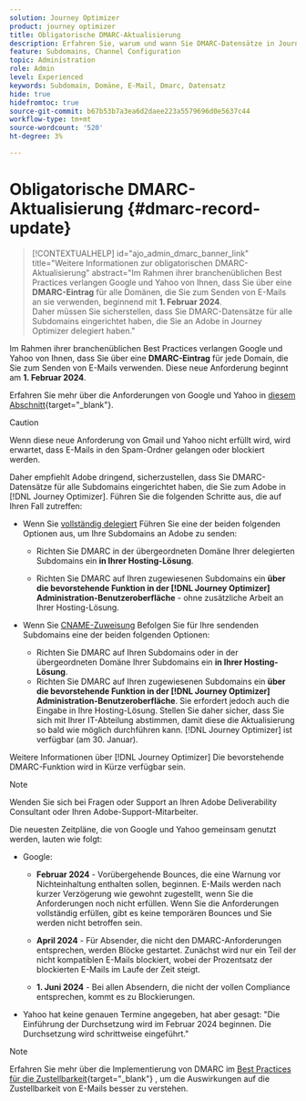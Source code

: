 ```yaml
---
solution: Journey Optimizer
product: journey optimizer
title: Obligatorische DMARC-Aktualisierung
description: Erfahren Sie, warum und wann Sie DMARC-Datensätze in Journey Optimizer festlegen müssen
feature: Subdomains, Channel Configuration
topic: Administration
role: Admin
level: Experienced
keywords: Subdomain, Domäne, E-Mail, Dmarc, Datensatz
hide: true
hidefromtoc: true
source-git-commit: b67b53b7a3ea6d2daee223a5579696d0e5637c44
workflow-type: tm+mt
source-wordcount: '520'
ht-degree: 3%

---
```


# Obligatorische DMARC-Aktualisierung {#dmarc-record-update}

>[!CONTEXTUALHELP]
>id="ajo_admin_dmarc_banner_link"
>title="Weitere Informationen zur obligatorischen DMARC-Aktualisierung"
>abstract="Im Rahmen ihrer branchenüblichen Best Practices verlangen Google und Yahoo von Ihnen, dass Sie über eine **DMARC-Eintrag** für alle Domänen, die Sie zum Senden von E-Mails an sie verwenden, beginnend mit **1. Februar 2024**. <br>Daher müssen Sie sicherstellen, dass Sie DMARC-Datensätze für alle Subdomains eingerichtet haben, die Sie an Adobe in Journey Optimizer delegiert haben."

Im Rahmen ihrer branchenüblichen Best Practices verlangen Google und Yahoo von Ihnen, dass Sie über eine **DMARC-Eintrag** für jede Domain, die Sie zum Senden von E-Mails verwenden. Diese neue Anforderung beginnt am **1. Februar 2024**.

Erfahren Sie mehr über die Anforderungen von Google und Yahoo in [diesem Abschnitt](https://experienceleague.adobe.com/docs/deliverability-learn/deliverability-best-practice-guide/additional-resources/guidance-around-changes-to-google-and-yahoo.html?lang=en#dmarc%3A){target="_blank"}.

>[!CAUTION]
>
>Wenn diese neue Anforderung von Gmail und Yahoo nicht erfüllt wird, wird erwartet, dass E-Mails in den Spam-Ordner gelangen oder blockiert werden.

Daher empfiehlt Adobe dringend, sicherzustellen, dass Sie DMARC-Datensätze für alle Subdomains eingerichtet haben, die Sie zum Adobe in [!DNL Journey Optimizer]. Führen Sie die folgenden Schritte aus, die auf Ihren Fall zutreffen:

<!--
* Set up DMARC on your subdomains, or on the parent domain of your subdomains, **in your hosting solution**. You can do it as of now.

* Set up DMARC on your delegated subdomains **using the upcoming feature in the [!DNL Journey Optimizer] administration UI** - with no extra work on your hosting solution. This feature will be available on January 30, 2024.

    >[!CAUTION]
    >
    >If you have set up [CNAME delegation](delegate-subdomain.md#cname-subdomain-delegation) for your sending subdomains, it will also require some entry into your hosting solution. Make sure you coordinate with your IT department so that they can perform the update as soon as the [!DNL Journey Optimizer] feature is available (on January 30, 2024). (and be ready on February 1st, 2024)

    More details on the [!DNL Journey Optimizer] DMARC upcoming feature will come soon.
-->

* Wenn Sie [vollständig delegiert](delegate-subdomain.md#full-subdomain-delegation) Führen Sie eine der beiden folgenden Optionen aus, um Ihre Subdomains an Adobe zu senden:

   * Richten Sie DMARC in der übergeordneten Domäne Ihrer delegierten Subdomains ein **in Ihrer Hosting-Lösung**.

   * Richten Sie DMARC auf Ihren zugewiesenen Subdomains ein **über die bevorstehende Funktion in der [!DNL Journey Optimizer] Administration-Benutzeroberfläche** - ohne zusätzliche Arbeit an Ihrer Hosting-Lösung.

* Wenn Sie [CNAME-Zuweisung](delegate-subdomain.md#cname-subdomain-delegation) Befolgen Sie für Ihre sendenden Subdomains eine der beiden folgenden Optionen:
   * Richten Sie DMARC auf Ihren Subdomains oder in der übergeordneten Domäne Ihrer Subdomains ein **in Ihrer Hosting-Lösung**.
   * Richten Sie DMARC auf Ihren zugewiesenen Subdomains ein **über die bevorstehende Funktion in der [!DNL Journey Optimizer] Administration-Benutzeroberfläche**. Sie erfordert jedoch auch die Eingabe in Ihre Hosting-Lösung. Stellen Sie daher sicher, dass Sie sich mit Ihrer IT-Abteilung abstimmen, damit diese die Aktualisierung so bald wie möglich durchführen kann. [!DNL Journey Optimizer] ist verfügbar (am 30. Januar). <!--and be ready on February 1st, 2024-->

Weitere Informationen über [!DNL Journey Optimizer] Die bevorstehende DMARC-Funktion wird in Kürze verfügbar sein.

>[!NOTE]
>
>Wenden Sie sich bei Fragen oder Support an Ihren Adobe Deliverability Consultant oder Ihren Adobe-Support-Mitarbeiter.

Die neuesten Zeitpläne, die von Google und Yahoo gemeinsam genutzt werden, lauten wie folgt:

* Google:

   * **Februar 2024** - Vorübergehende Bounces, die eine Warnung vor Nichteinhaltung enthalten sollen, beginnen. E-Mails werden nach kurzer Verzögerung wie gewohnt zugestellt, wenn Sie die Anforderungen noch nicht erfüllen. Wenn Sie die Anforderungen vollständig erfüllen, gibt es keine temporären Bounces und Sie werden nicht betroffen sein.

   * **April 2024** - Für Absender, die nicht den DMARC-Anforderungen entsprechen, werden Blöcke gestartet. Zunächst wird nur ein Teil der nicht kompatiblen E-Mails blockiert, wobei der Prozentsatz der blockierten E-Mails im Laufe der Zeit steigt.

   * **1. Juni 2024** - Bei allen Absendern, die nicht der vollen Compliance entsprechen, kommt es zu Blockierungen.

* Yahoo hat keine genauen Termine angegeben, hat aber gesagt: &quot;Die Einführung der Durchsetzung wird im Februar 2024 beginnen. Die Durchsetzung wird schrittweise eingeführt.&quot;

>[!NOTE]
>
>Erfahren Sie mehr über die Implementierung von DMARC im [Best Practices für die Zustellbarkeit](https://experienceleague.adobe.com/docs/deliverability-learn/deliverability-best-practice-guide/additional-resources/technotes/implement-dmarc.html#about){target="_blank"} , um die Auswirkungen auf die Zustellbarkeit von E-Mails besser zu verstehen.

